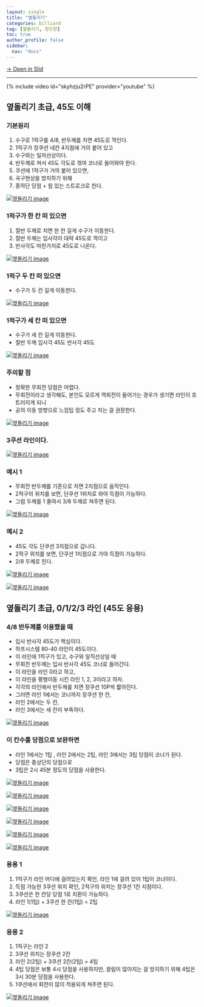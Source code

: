 ```yaml
---
layout: single
title: "옆돌리기"
categories: billiard
tag: [옆돌리기, 장단장] 
toc: true
author_profile: false
sidebar:
  nav: "docs"
---
```


[→ Open in Slid](https://slid.cc/docs/c4f60f7de36345168ae099026b401f22)

---
{% include video id="skyhzju2rPE" provider="youtube" %}

## 옆돌리기 초급, 45도 이해


### 기본원리 
1. 수구로 1적구를 4/8, 반두께를 치면 45도로 꺽인다. 
2. 1적구가 장쿠션 네칸 4지점에 거의 붙어 있고
3. 수구와는 일자선상이다.
4. 반두께로 쳐서 45도 각도로 꺾여 코너로 들어와야 한다. 
5. 쿠션에 1적구가 거의 붙어 있으면, 
6. 곡구현상을 방지하기 위해 
7. 중하단 당점 + 힘 있는 스트로크로 친다.

[![옆돌리기 image](https://slid-users-assets-v1-seoul.s3.ap-northeast-2.amazonaws.com/public/capture_images/c4f60f7de36345168ae099026b401f22/ce85c58b-1dc0-4600-bfb4-fe6b57ea004d.png)](https://slid.cc/vdocs/c4f60f7de36345168ae099026b401f22?v=f4064f7c42a3407ab8b33bc5490c58b5&start=63.85687389891052)


### 1적구가 한 칸 떠 있으면 
1. 절반 두께로 치면 한 칸 길게 수구가 이동한다. 
2. 절반 두께는 입사각이 대략 45도로 꺽이고 
3. 반사각도 마찬가지로 45도로 나온다.

[![옆돌리기 image](https://slid-users-assets-v1-seoul.s3.ap-northeast-2.amazonaws.com/public/capture_images/c4f60f7de36345168ae099026b401f22/443e868f-13ff-48cf-a2fc-c0f3279a1cb3.png)](https://slid.cc/vdocs/c4f60f7de36345168ae099026b401f22?v=f4064f7c42a3407ab8b33bc5490c58b5&start=105.18986496757508)


### 1적구 두 칸 떠 있으면 
*  수구가 두 칸 길게 이동한다.

[![옆돌리기 image](https://slid-users-assets-v1-seoul.s3.ap-northeast-2.amazonaws.com/public/capture_images/c4f60f7de36345168ae099026b401f22/595b83c3-29ef-464b-a7b6-810e1b78e7e0.png)](https://slid.cc/vdocs/c4f60f7de36345168ae099026b401f22?v=f4064f7c42a3407ab8b33bc5490c58b5&start=120.51956998664856)


### 1적구가 세 칸 떠 있으면 
* 수구가 세 칸 길게 이동한다. 
* 절반 두께 입사각 45도 반사각 45도

[![옆돌리기 image](https://slid-users-assets-v1-seoul.s3.ap-northeast-2.amazonaws.com/public/capture_images/c4f60f7de36345168ae099026b401f22/d3173684-cb5b-4e37-8dd0-7b30033bc291.png)](https://slid.cc/vdocs/c4f60f7de36345168ae099026b401f22?v=f4064f7c42a3407ab8b33bc5490c58b5&start=143.73147712016296)


### 주의할 점 
* 정확한 무회전 당점은 어렵다. 
* 무회전이라고 생각해도, 본인도 모르게 역회전이 들어가는 경우가 생기면 라인이 흐트러지게 되니
* 공의 이동 방향으로 느낌팁 정도 주고 치는 걸 권장한다.

[![옆돌리기 image](https://slid-users-assets-v1-seoul.s3.ap-northeast-2.amazonaws.com/public/capture_images/c4f60f7de36345168ae099026b401f22/72cf3921-e687-457c-86ca-1bcfd00e0d45.png)](https://slid.cc/vdocs/c4f60f7de36345168ae099026b401f22?v=f4064f7c42a3407ab8b33bc5490c58b5&start=244.45220913923646)


### 3쿠션 라인이다.

[![옆돌리기 image](https://slid-users-assets-v1-seoul.s3.ap-northeast-2.amazonaws.com/public/capture_images/c4f60f7de36345168ae099026b401f22/894fc3ef-6ab4-4bb5-8e89-3638ab5daa9e.png)](https://slid.cc/vdocs/c4f60f7de36345168ae099026b401f22?v=f4064f7c42a3407ab8b33bc5490c58b5&start=294.01016890463256)


### 예시 1
* 무회전 반두께를 기준으로 치면 2지점으로 움직인다. 
* 2적구의 위치를 보면, 단쿠션 1위치로 와야 득점이 가능하다. 
* 그럼 두께를 1 줄여서 3/8 두께로 쳐주면 된다.

[![옆돌리기 image](https://slid-users-assets-v1-seoul.s3.ap-northeast-2.amazonaws.com/public/capture_images/c4f60f7de36345168ae099026b401f22/596cf3a6-0597-439b-a98b-b3eaa51ac198.png)](https://slid.cc/vdocs/c4f60f7de36345168ae099026b401f22?v=f4064f7c42a3407ab8b33bc5490c58b5&start=323.48397807629397)


### 예시 2
* 45도 각도 단쿠션 3지점으로 갑니다. 
* 2적구 위치를 보면, 단쿠션 1지점으로 가야 득점이 가능하다. 
* 2/8 두께로 친다.

[![옆돌리기 image](https://slid-users-assets-v1-seoul.s3.ap-northeast-2.amazonaws.com/public/capture_images/c4f60f7de36345168ae099026b401f22/c8076106-e754-44de-a450-d522fa58559e.png)](https://slid.cc/vdocs/c4f60f7de36345168ae099026b401f22?v=f4064f7c42a3407ab8b33bc5490c58b5&start=354.06123014686585)

[![옆돌리기 image](https://slid-users-assets-v1-seoul.s3.ap-northeast-2.amazonaws.com/public/capture_images/c4f60f7de36345168ae099026b401f22/da6a8444-a14a-4c14-b109-4767351e42ad.png)](https://slid.cc/vdocs/c4f60f7de36345168ae099026b401f22?v=f4064f7c42a3407ab8b33bc5490c58b5&start=358.05481497138976)

## 옆돌리기 초급, 0/1/2/3 라인 (45도 응용)


### 4/8 반두께를 이용했을 때 
* 입사 반사각 45도가 핵심이다. 
* 하프시스템 80-40 라인이 45도이다. 
* 이 라인에 1적구가 있고, 수구와 일직선상일 때 
* 무회전 반두께는 입사 반사각 45도 코너로 들어간다. 
* 이 라인을 라인 0라고 하고, 
* 이 라인을 평행이동 시킨 라인 1, 2, 3이라고 하자. 
* 각각의 라인에서 반두께를 치면 장쿠션 10P씩 짧아진다. 
* 그러면 라인 1에서는 코너까지 장쿠션 한 칸, 
* 라인 2에서는 두 칸, 
* 라인 3에서는 세 칸이 부족하다.

[![옆돌리기 image](https://slid-users-assets-v1-seoul.s3.ap-northeast-2.amazonaws.com/public/capture_images/c4f60f7de36345168ae099026b401f22/3b95e929-b40b-42e7-a41a-73a985ee3310.png)](https://slid.cc/vdocs/c4f60f7de36345168ae099026b401f22?v=f4064f7c42a3407ab8b33bc5490c58b5&start=490.89660393133545)


### 이 칸수를 당점으로 보완하면 
* 라인 1에서는 1팁 , 라인 2에서는 2팁, 라인 3에서는 3팁 당점이 코너가 된다. 
* 당점은 중상단의 당점으로 
* 3팁은 2시 45분 정도의 당점을 사용한다.

[![옆돌리기 image](https://slid-users-assets-v1-seoul.s3.ap-northeast-2.amazonaws.com/public/capture_images/c4f60f7de36345168ae099026b401f22/e826cf6d-67cd-4f50-a460-e578374febda.png)](https://slid.cc/vdocs/c4f60f7de36345168ae099026b401f22?v=f4064f7c42a3407ab8b33bc5490c58b5&start=506.2654150190735)

[![옆돌리기 image](https://slid-users-assets-v1-seoul.s3.ap-northeast-2.amazonaws.com/public/capture_images/c4f60f7de36345168ae099026b401f22/391f2f37-27b7-4cc8-8d70-6f5a20de59dd.png)](https://slid.cc/vdocs/c4f60f7de36345168ae099026b401f22?v=f4064f7c42a3407ab8b33bc5490c58b5&start=526.4163731392365)

[![옆돌리기 image](https://slid-users-assets-v1-seoul.s3.ap-northeast-2.amazonaws.com/public/capture_images/c4f60f7de36345168ae099026b401f22/5c14e266-9535-4146-85d9-e0ceeb6a9211.png)](https://slid.cc/vdocs/c4f60f7de36345168ae099026b401f22?v=f4064f7c42a3407ab8b33bc5490c58b5&start=536.457519917984)

[![옆돌리기 image](https://slid-users-assets-v1-seoul.s3.ap-northeast-2.amazonaws.com/public/capture_images/c4f60f7de36345168ae099026b401f22/18c48add-edbe-4f05-87fa-a160b2e476c4.png)](https://slid.cc/vdocs/c4f60f7de36345168ae099026b401f22?v=f4064f7c42a3407ab8b33bc5490c58b5&start=548.8822379866485)

[![옆돌리기 image](https://slid-users-assets-v1-seoul.s3.ap-northeast-2.amazonaws.com/public/capture_images/c4f60f7de36345168ae099026b401f22/21c4832e-50fa-4208-80a6-6f6bee70c6cb.png)](https://slid.cc/vdocs/c4f60f7de36345168ae099026b401f22?v=f4064f7c42a3407ab8b33bc5490c58b5&start=564.2308470114441)

[![옆돌리기 image](https://slid-users-assets-v1-seoul.s3.ap-northeast-2.amazonaws.com/public/capture_images/c4f60f7de36345168ae099026b401f22/f250952f-65a2-4de6-93b1-102904441491.png)](https://slid.cc/vdocs/c4f60f7de36345168ae099026b401f22?v=f4064f7c42a3407ab8b33bc5490c58b5&start=583.7305599904632)


### 응용 1 
1. 1적구가 라인 어디에 걸려있는지 확인, 라인 1에 걸려 있어 1팁이 코너이다.
2. 득점 가능한 3쿠션 위치 확인, 2적구의 위치는 장쿠션 1칸 지점이다. 
3. 3쿠션은 한 칸당 당점 1로 치환이 가능하다.
4. 라인 1(1팁) + 3쿠션 한 칸(1팁) = 2팁

[![옆돌리기 image](https://slid-users-assets-v1-seoul.s3.ap-northeast-2.amazonaws.com/public/capture_images/c4f60f7de36345168ae099026b401f22/edd81d7a-c2c7-4f3e-a63a-503d608972d9.png)](https://slid.cc/vdocs/c4f60f7de36345168ae099026b401f22?v=f4064f7c42a3407ab8b33bc5490c58b5&start=631.9497430629425)


### 응용 2 
1. 1적구는 라인 2 
2. 3쿠션 위치는 장쿠션 2칸 
3. 라인 2(2팁) + 3쿠션 2칸(2팁) = 4팁 
4. 4팁 당점은 보통 4시 당점을 사용하지만, 끌림이 많아지는 걸 방지하기 위해 4팁은 3시 30분 당점을 사용한다. 
5. 1쿠션에서 회전이 많이 적용되게 쳐주면 된다.

[![옆돌리기 image](https://slid-users-assets-v1-seoul.s3.ap-northeast-2.amazonaws.com/public/capture_images/c4f60f7de36345168ae099026b401f22/49ff1b84-1ec8-4a22-985a-3f354c03c5b0.png)](https://slid.cc/vdocs/c4f60f7de36345168ae099026b401f22?v=f4064f7c42a3407ab8b33bc5490c58b5&start=673.4283358893738)
